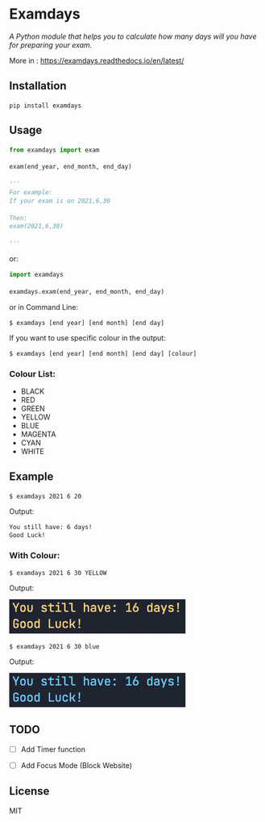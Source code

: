# Examdays

*A Python module that helps you to calculate how many days will you have for preparing your exam.*

More in : https://examdays.readthedocs.io/en/latest/


## Installation

```
pip install examdays
```

## Usage

```python
from examdays import exam

exam(end_year, end_month, end_day)

'''
For example:
If your exam is on 2021,6,30

Then:
exam(2021,6,30)

'''

```

or:

```python
import examdays

examdays.exam(end_year, end_month, end_day)

```

or in Command Line:

```
$ examdays [end year] [end month] [end day] 
```

If you want to use specific colour in the output:

```
$ examdays [end year] [end month] [end day] [colour]
```

### Colour List:

+ BLACK
+ RED 
+ GREEN 
+ YELLOW 
+ BLUE 
+ MAGENTA
+ CYAN
+ WHITE 


## Example

```
$ examdays 2021 6 20
```

Output:
```
You still have: 6 days!
Good Luck! 
```

### With Colour:

```
$ examdays 2021 6 30 YELLOW
```
Output:

![Yellow](./yellow.png)

```
$ examdays 2021 6 30 blue
```

Output:

![Blue](./blue.png)

## TODO

 * [ ] Add Timer function
 * [ ] Add Focus Mode (Block Website)


## License

MIT
